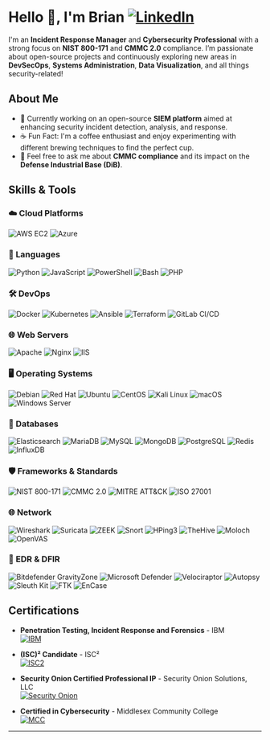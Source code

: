 # Hello 👋, I'm Brian [![LinkedIn](https://img.shields.io/badge/-LinkedIn-blue?style=flat&logo=linkedin)](https://www.linkedin.com/in/brian-w-7a71b715a/)

I'm an **Incident Response Manager** and **Cybersecurity Professional** with a strong focus on **NIST 800-171** and **CMMC 2.0** compliance. I’m passionate about open-source projects and continuously exploring new areas in **DevSecOps**, **Systems Administration**, **Data Visualization**, and all things security-related!

## About Me
- 🌱 Currently working on an open-source **SIEM platform** aimed at enhancing security incident detection, analysis, and response.
- ☕ Fun Fact: I'm a coffee enthusiast and enjoy experimenting with different brewing techniques to find the perfect cup.
- 💬 Feel free to ask me about **CMMC compliance** and its impact on the **Defense Industrial Base (DiB)**.

## Skills & Tools

### ☁️ Cloud Platforms
![AWS EC2](https://img.shields.io/badge/AWS%20EC2-FF9900?style=for-the-badge&logo=amazon-ec2&logoColor=white)
![Azure](https://img.shields.io/badge/Azure-0078D4?style=for-the-badge&logo=microsoft-azure&logoColor=white)

### 🚀 Languages
![Python](https://img.shields.io/badge/Python-3776AB?style=for-the-badge&logo=python&logoColor=white)
![JavaScript](https://img.shields.io/badge/JavaScript-F7DF1E?style=for-the-badge&logo=javascript&logoColor=black)
![PowerShell](https://img.shields.io/badge/PowerShell-5391FE?style=for-the-badge&logo=powershell&logoColor=white)
![Bash](https://img.shields.io/badge/Bash-4EAA25?style=for-the-badge&logo=gnu-bash&logoColor=white)
![PHP](https://img.shields.io/badge/PHP-777BB4?style=for-the-badge&logo=php&logoColor=white)

### 🛠 DevOps 
![Docker](https://img.shields.io/badge/Docker-2496ED?style=for-the-badge&logo=docker&logoColor=white)
![Kubernetes](https://img.shields.io/badge/Kubernetes-326CE5?style=for-the-badge&logo=kubernetes&logoColor=white)
![Ansible](https://img.shields.io/badge/Ansible-EE0000?style=for-the-badge&logo=ansible&logoColor=white)
![Terraform](https://img.shields.io/badge/Terraform-623CE4?style=for-the-badge&logo=terraform&logoColor=white)
![GitLab CI/CD](https://img.shields.io/badge/GitLab%20CI%2FCD-FC6D26?style=for-the-badge&logo=gitlab&logoColor=white)

### 🌐 Web Servers
![Apache](https://img.shields.io/badge/Apache-D22128?style=for-the-badge&logo=apache&logoColor=white)
![Nginx](https://img.shields.io/badge/Nginx-269539?style=for-the-badge&logo=nginx&logoColor=white)
![IIS](https://img.shields.io/badge/IIS-0078D4?style=for-the-badge&logo=microsoft&logoColor=white)

### 🖥️ Operating Systems
![Debian](https://img.shields.io/badge/Debian-A81D33?style=for-the-badge&logo=debian&logoColor=white)
![Red Hat](https://img.shields.io/badge/Red%20Hat-EE0000?style=for-the-badge&logo=red-hat&logoColor=white)
![Ubuntu](https://img.shields.io/badge/Ubuntu-E95420?style=for-the-badge&logo=ubuntu&logoColor=white)
![CentOS](https://img.shields.io/badge/CentOS-262577?style=for-the-badge&logo=centos&logoColor=white)
![Kali Linux](https://img.shields.io/badge/Kali%20Linux-557C94?style=for-the-badge&logo=kalilinux&logoColor=white)
![macOS](https://img.shields.io/badge/macOS-000000?style=for-the-badge&logo=apple&logoColor=white)
![Windows Server](https://img.shields.io/badge/Windows%20Server-0078D6?style=for-the-badge&logo=windows&logoColor=white)

### 💾 Databases
![Elasticsearch](https://img.shields.io/badge/Elasticsearch-005571?style=for-the-badge&logo=elasticsearch&logoColor=white)
![MariaDB](https://img.shields.io/badge/MariaDB-003545?style=for-the-badge&logo=mariadb&logoColor=white)
![MySQL](https://img.shields.io/badge/MySQL-4479A1?style=for-the-badge&logo=mysql&logoColor=white)
![MongoDB](https://img.shields.io/badge/MongoDB-47A248?style=for-the-badge&logo=mongodb&logoColor=white)
![PostgreSQL](https://img.shields.io/badge/PostgreSQL-336791?style=for-the-badge&logo=postgresql&logoColor=white)
![Redis](https://img.shields.io/badge/Redis-DC382D?style=for-the-badge&logo=redis&logoColor=white)
![InfluxDB](https://img.shields.io/badge/InfluxDB-22ADF6?style=for-the-badge&logo=influxdb&logoColor=white)

### 🛡️ Frameworks & Standards
![NIST 800-171](https://img.shields.io/badge/NIST%20800--171-333333?style=for-the-badge&logo=gov&logoColor=white)
![CMMC 2.0](https://img.shields.io/badge/CMMC%202.0-4CAF50?style=for-the-badge&logo=checkmarx&logoColor=white)
![MITRE ATT&CK](https://img.shields.io/badge/MITRE%20ATT%26CK-FF6F00?style=for-the-badge&logo=mitre&logoColor=white)
![ISO 27001](https://img.shields.io/badge/ISO%2027001-0085CA?style=for-the-badge&logo=iso&logoColor=white)

### 🌐 Network 
![Wireshark](https://img.shields.io/badge/Wireshark-1679A7?style=for-the-badge&logo=wireshark&logoColor=white)
![Suricata](https://img.shields.io/badge/Suricata-E23E57?style=for-the-badge&logo=suricata&logoColor=white)
![ZEEK](https://img.shields.io/badge/ZEEK-007ACC?style=for-the-badge&logo=zeek&logoColor=white)
![Snort](https://img.shields.io/badge/Snort-000000?style=for-the-badge&logo=snort&logoColor=white)
![HPing3](https://img.shields.io/badge/HPing3-008080?style=for-the-badge)
![TheHive](https://img.shields.io/badge/TheHive-F5A623?style=for-the-badge&logo=thehive&logoColor=white)
![Moloch](https://img.shields.io/badge/Moloch-2D8CFF?style=for-the-badge&logo=moloch&logoColor=white)
![OpenVAS](https://img.shields.io/badge/OpenVAS-4CAF50?style=for-the-badge&logo=openvas&logoColor=white)

### 🔎 EDR & DFIR
![Bitdefender GravityZone](https://img.shields.io/badge/Bitdefender%20GravityZone-D94D27?style=for-the-badge&logo=bitdefender&logoColor=white)
![Microsoft Defender](https://img.shields.io/badge/Microsoft%20Defender-0078D4?style=for-the-badge&logo=microsoftdefender&logoColor=white)
![Velociraptor](https://img.shields.io/badge/Velociraptor-000000?style=for-the-badge&logo=velociraptor&logoColor=white)
![Autopsy](https://img.shields.io/badge/Autopsy-5D6D7E?style=for-the-badge&logo=autopsy&logoColor=white)
![Sleuth Kit](https://img.shields.io/badge/Sleuth%20Kit-1F618D?style=for-the-badge&logo=sleuthkit&logoColor=white)
![FTK](https://img.shields.io/badge/FTK-212121?style=for-the-badge&logo=accessdata&logoColor=white)
![EnCase](https://img.shields.io/badge/EnCase-3E4A61?style=for-the-badge&logo=encase&logoColor=white)

## Certifications

- **Penetration Testing, Incident Response and Forensics** - IBM  
  [![IBM](https://img.shields.io/badge/IBM-000000?style=for-the-badge&logo=ibm&logoColor=white)](https://www.linkedin.com/in/brian-w-7a71b715a/details/certifications/)

- **(ISC)² Candidate** - ISC²  
  [![ISC2](https://img.shields.io/badge/ISC²-3333CC?style=for-the-badge&logo=isc2&logoColor=white)](https://www.credly.com/badges/050ca5a0-1b80-4b1d-a7b6-ba46f847d254)

- **Security Onion Certified Professional IP** - Security Onion Solutions, LLC  
  [![Security Onion](https://img.shields.io/badge/Security%20Onion-000000?style=for-the-badge&logo=data:image/png;base64,[your-security-onion-logo-in-base64])](https://www.linkedin.com/in/brian-w-7a71b715a/details/certifications/)

- **Certified in Cybersecurity** - Middlesex Community College  
  [![MCC](https://img.shields.io/badge/MCC-Certified%20in%20Cybersecurity-blue?style=for-the-badge)](https://www.linkedin.com/in/brian-w-7a71b715a/details/certifications/)

---

